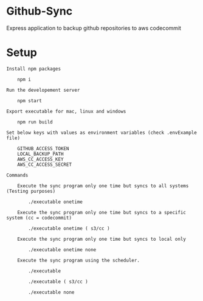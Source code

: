 # Github-Sync
Express application to backup github repositories to aws codecommit

# Setup

    Install npm packages

        npm i

    Run the developement server

        npm start

    Export executable for mac, linux and windows

        npm run build
        
    Set below keys with values as environment variables (check .envExample file)
    
        GITHUB_ACCESS_TOKEN
        LOCAL_BACKUP_PATH
        AWS_CC_ACCESS_KEY
        AWS_CC_ACCESS_SECRET

    Commands

        Execute the sync program only one time but syncs to all systems (Testing purposes)
            
            ./executable onetime

        Execute the sync program only one time but syncs to a specific system (cc = codecommit)

            ./executable onetime ( s3/cc )

        Execute the sync program only one time but syncs to local only

            ./executable onetime none

        Execute the sync program using the scheduler.

            ./executable

            ./executable ( s3/cc )

            ./executable none